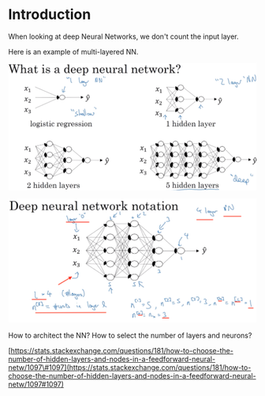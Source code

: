 # Introduction

When looking at deep Neural Networks, we don't count the input layer.

Here is an example of multi-layered NN.

![](../../.gitbook/assets/image%20%287%29.png)

![](../../.gitbook/assets/image%20%281%29.png)

How to architect the NN? How to select the number of layers and neurons?

[https://stats.stackexchange.com/questions/181/how-to-choose-the-number-of-hidden-layers-and-nodes-in-a-feedforward-neural-netw/1097\#1097](https://stats.stackexchange.com/questions/181/how-to-choose-the-number-of-hidden-layers-and-nodes-in-a-feedforward-neural-netw/1097#1097)

